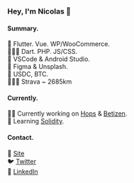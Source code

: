 ### Hey, I'm Nicolas 👋

#### Summary.
🤖 Flutter. Vue. WP/WooCommerce.<br>
👨🏽‍💻 Dart. PHP. JS/CSS.<br>
🧰 VSCode & Android Studio.<br>
🎨 Figma & Unsplash.<br>
🦄 USDC, BTC.<br>
🚴🏼‍♂️ Strava ~ 2685km<br>

#### Currently.
👨‍💻 Currently working on [Hops](https://hops.uy) & [Betizen](https://betizen.org).<br>
📖 Learning [Solidity](https://soliditylang.org/).

#### Contact.
🚀 [Site](https://minimo.io)<br>
🐦 [Twitter](https://twitter.com/minimo_io)<br>
💼 [LinkedIn](https://www.linkedin.com/in/nicolas-erramuspe/)
